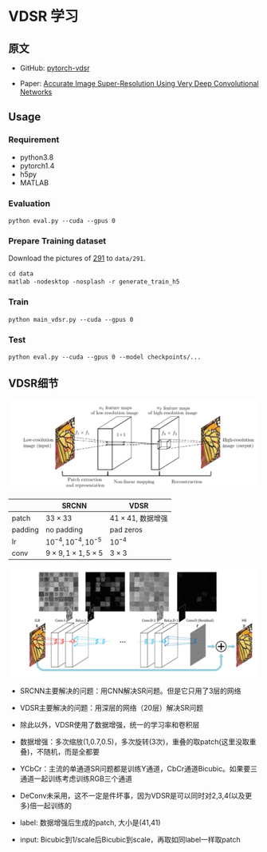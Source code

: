 # VDSR 学习

## 原文 

* GitHub: [pytorch-vdsr](https://github.com/twtygqyy/pytorch-vdsr)

* Paper:  [Accurate Image Super-Resolution Using Very Deep Convolutional Networks](http://cv.snu.ac.kr/research/VDSR/)

## Usage

### Requirement

* python3.8
* pytorch1.4
* h5py
* MATLAB

### Evaluation

```shell
python eval.py --cuda --gpus 0
```

### Prepare Training dataset

Download the pictures of [291](https://drive.google.com/open?id=1Rt3asDLuMgLuJvPA1YrhyjWhb97Ly742) to `data/291`.

```shell
cd data
matlab -nodesktop -nosplash -r generate_train_h5
```

### Train

```shell
python main_vdsr.py --cuda --gpus 0
```

### Test

```shell
python eval.py --cuda --gpus 0 --model checkpoints/...
```

## VDSR细节

![srcnn](srcnn,vdsr/srcnn.png)

|         | SRCNN                        | VDSR                   |
| ------- | ---------------------------- | ---------------------- |
| patch   | $33\times33$                 | $41\times41$, 数据增强 |
| padding | no padding                   | pad zeros              |
| lr      | $10^{-4},10^{-4},10^{-5}$    | $10^{-4}$              |
| conv    | $9\times9,1\times1,5\times5$ | $3\times3$             |

![vdsr](srcnn,vdsr/vdsr.png)

* SRCNN主要解决的问题：用CNN解决SR问题。但是它只用了3层的网络
* VDSR主要解决的问题：用深层的网络（20层）解决SR问题

* 除此以外，VDSR使用了数据增强，统一的学习率和卷积层

* 数据增强：多次缩放(1,0.7,0.5)，多次旋转(3次)，重叠的取patch(这里没取重叠)，不随机，而是全都要

* YCbCr：主流的单通道SR问题都是训练Y通道，CbCr通道Bicubic。如果要三通道一起训练考虑训练RGB三个通道

* DeConv未采用，这不一定是件坏事，因为VDSR是可以同时对2,3,4(以及更多)倍一起训练的
* label: 数据增强后生成的patch, 大小是(41,41)
* input: Bicubic到1/scale后Bicubic到scale，再取如同label一样取patch

